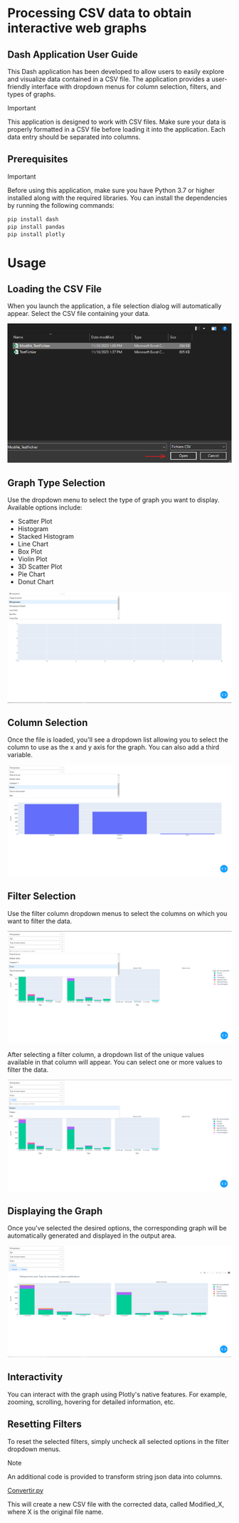 # Processing CSV data to obtain interactive web graphs
## Dash Application User Guide
This Dash application has been developed to allow users to easily explore and visualize data contained in a CSV file. The application provides a user-friendly interface with dropdown menus for column selection, filters, and types of graphs.
> [!IMPORTANT]
> This application is designed to work with CSV files. Make sure your data is properly formatted in a CSV file before loading it into the application. Each data entry should be separated into columns.

## Prerequisites
> [!IMPORTANT]
> Before using this application, make sure you have Python 3.7 or higher installed along with the required libraries. You can install the dependencies by running the following commands:

```bash
pip install dash 
pip install pandas 
pip install plotly
```

# Usage
## Loading the CSV File
When you launch the application, a file selection dialog will automatically appear. Select the CSV file containing your data.

![SelectFile.png](./Archives/SelectFile.png)

## Graph Type Selection
Use the dropdown menu to select the type of graph you want to display. Available options include: 
- Scatter Plot
- Histogram
- Stacked Histogram
- Line Chart
- Box Plot
- Violin Plot
- 3D Scatter Plot
- Pie Chart
- Donut Chart

![GraphSelection.png](./Archives/GraphSelection.png)

## Column Selection
Once the file is loaded, you'll see a dropdown list allowing you to select the column to use as the x and y axis for the graph. You can also add a third variable.

![AxisSelection.png](./Archives/AxisSelection.png)

## Filter Selection
Use the filter column dropdown menus to select the columns on which you want to filter the data.

![SelectFilter.png](./Archives/SelectFilter.png)

After selecting a filter column, a dropdown list of the unique values available in that column will appear. You can select one or more values to filter the data.

![SelectFilterType.png](./Archives/SelectFilterType.png)

## Displaying the Graph
Once you've selected the desired options, the corresponding graph will be automatically generated and displayed in the output area.

![Final.png](./Archives/Final.png)

## Interactivity
You can interact with the graph using Plotly's native features. For example, zooming, scrolling, hovering for detailed information, etc.

## Resetting Filters
To reset the selected filters, simply uncheck all selected options in the filter dropdown menus.

> [!NOTE]
> An additional code is provided to transform string json data into columns.
> 
> [Convertir.py](./Donnees/Convertir.py)
> 
> This will create a new CSV file with the corrected data, called Modified_X, where X is the original file name.
